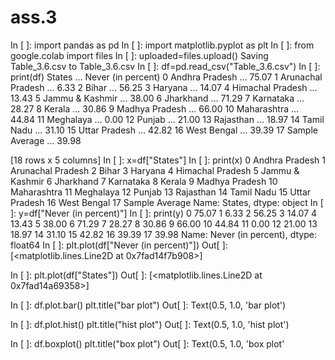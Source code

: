 # ass.3
In [ ]: import pandas as pd In [ ]: import matplotlib.pyplot as plt In [ ]: from google.colab import files In [ ]: uploaded=files.upload() Saving Table_3.6.csv to Table_3.6.csv In [ ]: df=pd.read_csv("Table_3.6.csv") In [ ]: print(df) States ... Never (in percent) 0 Andhra Pradesh ... 75.07 1 Arunachal Pradesh ... 6.33 2 Bihar ... 56.25 3 Haryana ... 14.07 4 Himachal Pradesh ... 13.43 5 Jammu & Kashmir ... 38.00 6 Jharkhand ... 71.29 7 Karnataka ... 28.27 8 Kerala ... 30.86 9 Madhya Pradesh ... 66.00 10 Maharashtra ... 44.84 11 Meghalaya ... 0.00 12 Punjab ... 21.00 13 Rajasthan ... 18.97 14 Tamil Nadu ... 31.10 15 Uttar Pradesh ... 42.82 16 West Bengal ... 39.39 17 Sample Average ... 39.98

[18 rows x 5 columns] In [ ]: x=df["States"] In [ ]: print(x) 0 Andhra Pradesh 1 Arunachal Pradesh 2 Bihar 3 Haryana 4 Himachal Pradesh 5 Jammu & Kashmir 6 Jharkhand 7 Karnataka 8 Kerala 9 Madhya Pradesh 10 Maharashtra 11 Meghalaya 12 Punjab 13 Rajasthan 14 Tamil Nadu 15 Uttar Pradesh 16 West Bengal 17 Sample Average Name: States, dtype: object In [ ]: y=df["Never (in percent)"] In [ ]: print(y) 0 75.07 1 6.33 2 56.25 3 14.07 4 13.43 5 38.00 6 71.29 7 28.27 8 30.86 9 66.00 10 44.84 11 0.00 12 21.00 13 18.97 14 31.10 15 42.82 16 39.39 17 39.98 Name: Never (in percent), dtype: float64 In [ ]: plt.plot(df["Never (in percent)"]) Out[ ]: [<matplotlib.lines.Line2D at 0x7fad14f7b908>]

In [ ]: plt.plot(df["States"]) Out[ ]: [<matplotlib.lines.Line2D at 0x7fad14a69358>]

In [ ]: df.plot.bar() plt.title("bar plot") Out[ ]: Text(0.5, 1.0, 'bar plot')

In [ ]: df.plot.hist() plt.title("hist plot") Out[ ]: Text(0.5, 1.0, 'hist plot')

In [ ]: df.boxplot() plt.title("box plot") Out[ ]: Text(0.5, 1.0, 'box plot'
